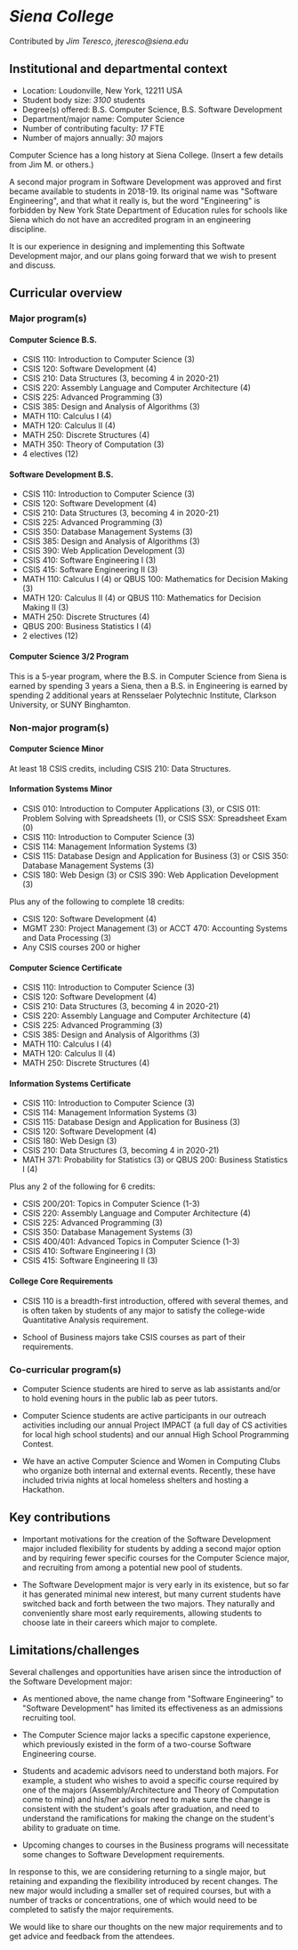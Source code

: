 # _Siena College_
Contributed by _Jim Teresco_, _jteresco@siena.edu_

## Institutional and departmental context
- Location: Loudonville, New York, 12211 USA
- Student body size: _3100_ students
- Degree(s) offered: B.S. Computer Science, B.S. Software Development
- Department/major name: Computer Science
- Number of contributing faculty: _17_ FTE
- Number of majors annually: _30_ majors

Computer Science has a long history at Siena College.  (Insert a few
details from Jim M. or others.)

A second major program in Software Development was approved and first
became available to students in 2018-19.  Its original name was
"Software Engineering", and that what it really is, but the word
"Engineering" is forbidden by New York State Department of Education
rules for schools like Siena which do not have an accredited program
in an engineering discipline.

It is our experience in designing and implementing this Softwate
Development major, and our plans going forward that we wish to present
and discuss.

## Curricular overview

### Major program(s)

#### Computer Science B.S.

- CSIS 110: Introduction to Computer Science (3)
- CSIS 120: Software Development (4)
- CSIS 210: Data Structures (3, becoming 4 in 2020-21)
- CSIS 220: Assembly Language and Computer Architecture (4)
- CSIS 225: Advanced Programming (3)
- CSIS 385: Design and Analysis of Algorithms (3)
- MATH 110: Calculus I (4)
- MATH 120: Calculus II (4)
- MATH 250: Discrete Structures (4)
- MATH 350: Theory of Computation (3)
- 4 electives (12)

#### Software Development B.S.

- CSIS 110: Introduction to Computer Science (3)
- CSIS 120: Software Development (4)
- CSIS 210: Data Structures (3, becoming 4 in 2020-21)
- CSIS 225: Advanced Programming (3)
- CSIS 350: Database Management Systems (3)
- CSIS 385: Design and Analysis of Algorithms (3)
- CSIS 390: Web Application Development (3)
- CSIS 410: Software Engineering I (3)
- CSIS 415: Software Engineering II (3)
- MATH 110: Calculus I (4) or QBUS 100: Mathematics for Decision Making (3)
- MATH 120: Calculus II (4) or QBUS 110: Mathematics for Decision Making II (3)
- MATH 250: Discrete Structures (4)
- QBUS 200: Business Statistics I (4)
- 2 electives (12)

#### Computer Science 3/2 Program

This is a 5-year program, where the B.S. in Computer Science from
Siena is earned by spending 3 years a Siena, then a B.S. in
Engineering is earned by spending 2 additional years at Rensselaer
Polytechnic Institute, Clarkson University, or SUNY Binghamton.

### Non-major program(s)

#### Computer Science Minor

At least 18 CSIS credits, including CSIS 210: Data Structures.

#### Information Systems Minor

- CSIS 010: Introduction to Computer Applications (3), or CSIS 011: Problem Solving with Spreadsheets (1), or CSIS SSX: Spreadsheet Exam (0)
- CSIS 110: Introduction to Computer Science (3)
- CSIS 114: Management Information Systems (3)
- CSIS 115: Database Design and Application for Business (3) or CSIS 350: Database Management Systems (3)
- CSIS 180: Web Design (3) or CSIS 390: Web Application Development (3)


Plus any of the following to complete 18 credits:

- CSIS 120: Software Development (4)
- MGMT 230: Project Management (3) or ACCT 470: Accounting Systems and Data Processing (3)
- Any CSIS courses 200 or higher

#### Computer Science Certificate

- CSIS 110: Introduction to Computer Science (3)
- CSIS 120: Software Development (4)
- CSIS 210: Data Structures (3, becoming 4 in 2020-21)
- CSIS 220: Assembly Language and Computer Architecture (4)
- CSIS 225: Advanced Programming (3)
- CSIS 385: Design and Analysis of Algorithms (3)
- MATH 110: Calculus I (4)
- MATH 120: Calculus II (4)
- MATH 250: Discrete Structures (4)

#### Information Systems Certificate

- CSIS 110: Introduction to Computer Science (3)
- CSIS 114: Management Information Systems (3)
- CSIS 115: Database Design and Application for Business (3)
- CSIS 120: Software Development (4)
- CSIS 180: Web Design (3)
- CSIS 210: Data Structures (3, becoming 4 in 2020-21)
- MATH 371: Probability for Statistics (3) or QBUS 200: Business Statistics I (4)

Plus any 2 of the following for 6 credits:

- CSIS 200/201: Topics in Computer Science (1-3)
- CSIS 220: Assembly Language and Computer Architecture (4)
- CSIS 225: Advanced Programming (3)
- CSIS 350: Database Management Systems (3)
- CSIS 400/401: Advanced Topics in Computer Science (1-3)
- CSIS 410: Software Engineering I (3)
- CSIS 415: Software Engineering II (3)

#### College Core Requirements

- CSIS 110 is a breadth-first introduction, offered with several
  themes, and is often taken by students of any major to satisfy the
  college-wide Quantitative Analysis requirement.

- School of Business majors take CSIS courses as part of their requirements.


### Co-curricular program(s)

- Computer Science students are hired to serve as lab assistants and/or to hold evening hours in the public lab as peer tutors.

- Computer Science students are active participants in our outreach
 activities including our annual Project IMPACT (a full day of CS
 activities for local high school students) and our annual High School
 Programming Contest.

- We have an active Computer Science and Women in Computing Clubs who
  organize both internal and external events.  Recently, these have
  included trivia nights at local homeless shelters and hosting a
  Hackathon.

## Key contributions

- Important motivations for the creation of the Software Development
  major included flexibility for students by adding a second major
  option and by requiring fewer specific courses for the Computer
  Science major, and recruiting from among a potential new pool of
  students.

- The Software Development major is very early in its existence, but
  so far it has generated minimal new interest, but many current
  students have switched back and forth between the two majors.  They
  naturally and conveniently share most early requirements, allowing
  students to choose late in their careers which major to complete.

## Limitations/challenges

Several challenges and opportunities have arisen since the
introduction of the Software Development major:

- As mentioned above, the name change from "Software Engineering" to
  "Software Development" has limited its effectiveness as an
  admissions recruiting tool.

- The Computer Science major lacks a specific capstone experience,
  which previously existed in the form of a two-course Software
  Engineering course.

- Students and academic advisors need to understand both majors.  For
  example, a student who wishes to avoid a specific course required by
  one of the majors (Assembly/Architecture and Theory of Computation
  come to mind) and his/her advisor need to make sure the change is
  consistent with the student's goals after graduation, and need to
  understand the ramifications for making the change on the student's
  ability to graduate on time.

- Upcoming changes to courses in the Business programs will necessitate
  some changes to Software Development requirements.

In response to this, we are considering returning to a single major,
but retaining and expanding the flexibility introduced by recent
changes.  The new major would including a smaller set of required
courses, but with a number of tracks or concentrations, one of which
would need to be completed to satisfy the major requirements.

We would like to share our thoughts on the new major requirements and
to get advice and feedback from the attendees.
